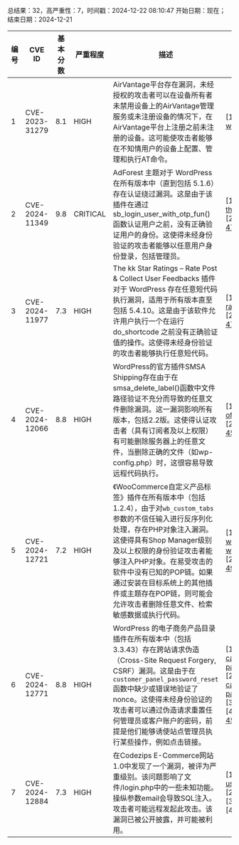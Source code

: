 总结果：32，高严重性：7，时间戳：2024-12-22 08:10:47
开始日期：现在；结束日期：2024-12-21

| 编号 | CVE ID | 基本分数 | 严重程度 | 描述 | 参考资料 |
|-----|--------|------------|----------|-------------|------------|
| 1 | CVE-2023-31279 | 8.1  | HIGH | AirVantage平台存在漏洞，未经授权的攻击者可以在设备所有者未禁用设备上的AirVantage管理服务或未注册设备的情况下，在AirVantage平台上注册之前未注册的设备。这可能使攻击者能够在不知情用户的设备上配置、管理和执行AT命令。 | [1]https://source.sierrawireless.com/resources/security-bulletins/sierra-wireless-technical-bulletin---swi-psa-2023-002/ |
| 2 | CVE-2024-11349 | 9.8  | CRITICAL | AdForest 主题对于 WordPress 在所有版本中（直到包括 5.1.6）存在认证绕过漏洞。这是由于该插件在通过 sb_login_user_with_otp_fun() 函数认证用户之前，没有正确验证用户的身份。这使得未经身份验证的攻击者能够以任意用户身份登录，包括管理员。 | [1]https://themeforest.net/item/adforest-classified-wordpress-theme/19481695<br>[2]https://www.wordfence.com/threat-intel/vulnerabilities/id/f374b3d1-820b-473f-8d2b-c3267e6d23d9?source=cve |
| 3 | CVE-2024-11977 | 7.3  | HIGH | The kk Star Ratings – Rate Post & Collect User Feedbacks 插件对于 WordPress 存在任意短代码执行漏洞，适用于所有版本直至包括 5.4.10。这是由于该软件允许用户执行一个在运行 do_shortcode 之前没有正确验证值的操作。这使得未经身份验证的攻击者能够执行任意短代码。 | [1]https://plugins.trac.wordpress.org/browser/kk-star-ratings/tags/5.4.9/src/core/wp/actions/wp_ajax_kk-star-ratings.php#L84<br>[2]https://www.wordfence.com/threat-intel/vulnerabilities/id/5dea49fb-2703-4754-9abd-5f4e526d5570?source=cve |
| 4 | CVE-2024-12066 | 8.8  | HIGH | WordPress的官方插件SMSA Shipping存在由于在smsa_delete_label()函数中文件路径验证不充分而导致的任意文件删除漏洞。这一漏洞影响所有版本，包括2.2版。这使得认证攻击者（具有订阅者及以上权限）有可能删除服务器上的任意文件，当删除正确的文件（如wp-config.php）时，这很容易导致远程代码执行。 | [1]https://plugins.trac.wordpress.org/browser/smsa-shipping-official/trunk/smsa-express-shipping.php#L235<br>[2]https://www.wordfence.com/threat-intel/vulnerabilities/id/29d72347-ba49-45c6-a964-2c75064ac866?source=cve |
| 5 | CVE-2024-12721 | 7.2  | HIGH | 《WooCommerce自定义产品标签》插件在所有版本中（包括1.2.4），由于对`wb_custom_tabs`参数的不信任输入进行反序列化处理，存在PHP对象注入漏洞。这使得具有Shop Manager级别及以上权限的身份验证攻击者能够注入PHP对象。在易受攻击的软件中没有已知的POP链。如果通过安装在目标系统上的其他插件或主题存在POP链，则可能会允许攻击者删除任意文件、检索敏感数据或执行代码。 | [1]https://plugins.trac.wordpress.org/browser/wb-custom-product-tabs-for-woocommerce/trunk/includes/class-wb-custom-product-tabs-for-woocommerce.php#L366<br>[2]https://www.wordfence.com/threat-intel/vulnerabilities/id/3fdc6a04-ef39-498a-b739-f40d5d8af47e?source=cve |
| 6 | CVE-2024-12771 | 8.8  | HIGH | WordPress 的电子商务产品目录插件在所有版本中（包括 3.3.43）存在跨站请求伪造（Cross-Site Request Forgery, CSRF）漏洞。这是由于在 `customer_panel_password_reset` 函数中缺少或错误地验证了 nonce。这使得未经身份验证的攻击者可以通过伪造请求重置任何管理员或客户账户的密码，前提是他们能够诱使站点管理员执行某些操作，例如点击链接。 | [1]https://plugins.trac.wordpress.org/browser/ecommerce-product-catalog/trunk/modules/cart/includes/customers/includes/transactions/customer-panel.php#L108<br>[2]https://plugins.trac.wordpress.org/browser/ecommerce-product-catalog/trunk/modules/cart/includes/customers/includes/transactions/customer-panel.php#L44<br>[3]https://plugins.trac.wordpress.org/changeset/3210939/<br>[4]https://www.wordfence.com/threat-intel/vulnerabilities/id/3513ec24-0b1b-4528-9f89-eee5654e4e98?source=cve |
| 7 | CVE-2024-12884 | 7.3  | HIGH | 在Codezips E-Commerce网站1.0中发现了一个漏洞，被评为严重级别。该问题影响了文件/login.php中的一些未知功能。操纵参数email会导致SQL注入。攻击者可能远程发起此攻击。该漏洞已被公开披露，并可能被利用。 | [1]https://geochen.medium.com/sqli-in-login-php-of-e-commerce-website-using-php-1abacb5e2ccd<br>[2]https://vuldb.com/?ctiid.289142<br>[3]https://vuldb.com/?id.289142<br>[4]https://vuldb.com/?submit.466519 |